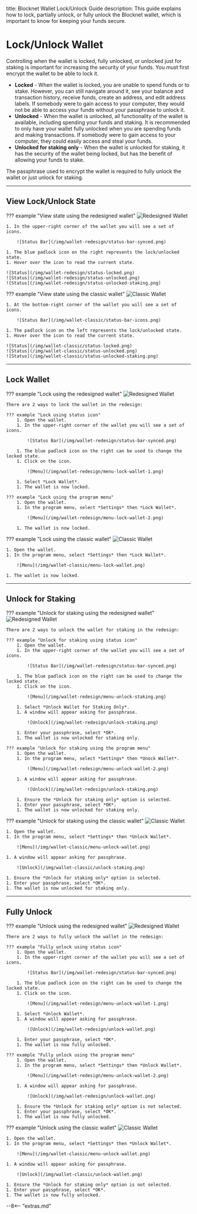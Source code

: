 title: Blocknet Wallet Lock/Unlock Guide
description: This guide explains how to lock, partially unlock, or fully unlock the Blocknet wallet, which is important to know for keeping your funds secure.


# Lock/Unlock Wallet
Controlling when the wallet is locked, fully unlocked, or unlocked just for staking is important for increasing the security of your funds. You must first encrypt the wallet to be able to lock it.

- **Locked** - When the wallet is locked, you are unable to spend funds or to stake. However, you can still navigate around it, see your balance and transaction history, receive funds, create an address, and edit address labels. If somebody were to gain access to your computer, they would not be able to access your funds without your passphrase to unlock it.
- **Unlocked** - When the wallet is unlocked, all functionality of the wallet is available, including spending your funds and staking. It is recommended to only have your wallet fully unlocked when you are spending funds and making transactions. If somebody were to gain access to your computer, they could easily access and steal your funds.
- **Unlocked for staking only** - When the wallet is unlocked for staking, it has the security of the wallet being locked, but has the benefit of allowing your funds to stake.

The passphrase used to encrypt the wallet is required to fully unlock the wallet or just unlock for staking.

---

## View Lock/Unlock State

??? example "View state using the redesigned wallet"
	![Redesigned Wallet](/img/wallet-redesign/wallet-redesign.png)

	1. In the upper-right corner of the wallet you will see a set of icons.

		![Status Bar](/img/wallet-redesign/status-bar-synced.png)

	1. The blue padlock icon on the right represents the lock/unlocked state.
	1. Hover over the icon to read the current state.

	![Status](/img/wallet-redesign/status-locked.png)
	![Status](/img/wallet-redesign/status-unlocked.png)
	![Status](/img/wallet-redesign/status-unlocked-staking.png)

??? example "View state using the classic wallet"
	![Classic Wallet](/img/wallet-classic/wallet-classic.png)

	1. At the bottom-right corner of the wallet you will see a set of icons.

		![Status Bar](/img/wallet-classic/status-bar-icons.png)

	1. The padlock icon on the left represents the lock/unlocked state.
	1. Hover over the icon to read the current state.

	![Status](/img/wallet-classic/status-locked.png)
	![Status](/img/wallet-classic/status-unlocked.png)
	![Status](/img/wallet-classic/status-unlocked-staking.png)

---

## Lock Wallet

??? example "Lock using the redesigned wallet"
	![Redesigned Wallet](/img/wallet-redesign/wallet-redesign.png)

	There are 2 ways to lock the wallet in the redesign:

	??? example "Lock using status icon"
		1. Open the wallet.
		1. In the upper-right corner of the wallet you will see a set of icons.

			![Status Bar](/img/wallet-redesign/status-bar-synced.png)

		1. The blue padlock icon on the right can be used to change the locked state.
		1. Click on the icon.

			![Menu](/img/wallet-redesign/menu-lock-wallet-1.png)

		1. Select *Lock Wallet*.
		1. The wallet is now locked.

	??? example "Lock using the program menu"
		1. Open the wallet.
		1. In the program menu, select *Settings* then *Lock Wallet*.

			![Menu](/img/wallet-redesign/menu-lock-wallet-2.png)

		1. The wallet is now locked.

??? example "Lock using the classic wallet"
	![Classic Wallet](/img/wallet-classic/wallet-classic.png)

	1. Open the wallet.
	1. In the program menu, select *Settings* then *Lock Wallet*.

		![Menu](/img/wallet-classic/menu-lock-wallet.png)

	1. The wallet is now locked.


---

## Unlock for Staking

??? example "Unlock for staking using the redesigned wallet"
	![Redesigned Wallet](/img/wallet-redesign/wallet-redesign.png)

	There are 2 ways to unlock the wallet for staking in the redesign:

	??? example "Unlock for staking using status icon"
		1. Open the wallet.
		1. In the upper-right corner of the wallet you will see a set of icons.

			![Status Bar](/img/wallet-redesign/status-bar-synced.png)

		1. The blue padlock icon on the right can be used to change the locked state.
		1. Click on the icon.

			![Menu](/img/wallet-redesign/menu-unlock-staking.png)

		1. Select *Unlock Wallet for Staking Only*.
		1. A window will appear asking for passphrase. 

			![Unlock](/img/wallet-redesign/unlock-staking.png)

		1. Enter your passphrase, select *OK*.
		1. The wallet is now unlocked for staking only.

	??? example "Unlock for staking using the program menu"
		1. Open the wallet.
		1. In the program menu, select *Settings* then *Unock Wallet*.

			![Menu](/img/wallet-redesign/menu-unlock-wallet-2.png)

		1. A window will appear asking for passphrase. 

			![Unlock](/img/wallet-redesign/unlock-staking.png)

		1. Ensure the *Unlock for staking only* option is selected.
		1. Enter your passphrase, select *OK*.
		1. The wallet is now unlocked for staking only.

??? example "Unlock for staking using the classic wallet"
	![Classic Wallet](/img/wallet-classic/wallet-classic.png)

	1. Open the wallet.
	1. In the program menu, select *Settings* then *Unlock Wallet*.

		![Menu](/img/wallet-classic/menu-unlock-wallet.png)

	1. A window will appear asking for passphrase. 

		![Unlock](/img/wallet-classic/unlock-staking.png)

	1. Ensure the *Unlock for staking only* option is selected.
	1. Enter your passphrase, select *OK*.
	1. The wallet is now unlocked for staking only.

---

## Fully Unlock

??? example "Unlock using the redesigned wallet"
	![Redesigned Wallet](/img/wallet-redesign/wallet-redesign.png)

	There are 2 ways to fully unlock the wallet in the redesign:

	??? example "Fully unlock using status icon"
		1. Open the wallet.
		1. In the upper-right corner of the wallet you will see a set of icons.

			![Status Bar](/img/wallet-redesign/status-bar-synced.png)

		1. The blue padlock icon on the right can be used to change the locked state.
		1. Click on the icon.

			![Menu](/img/wallet-redesign/menu-unlock-wallet-1.png)

		1. Select *Unlock Wallet*.
		1. A window will appear asking for passphrase. 

			![Unlock](/img/wallet-redesign/unlock-wallet.png)

		1. Enter your passphrase, select *OK*.
		1. The wallet is now fully unlocked.

	??? example "Fully unlock using the program menu"
		1. Open the wallet.
		1. In the program menu, select *Settings* then *Unlock Wallet*.

			![Menu](/img/wallet-redesign/menu-unlock-wallet-2.png)

		1. A window will appear asking for passphrase. 

			![Unlock](/img/wallet-redesign/unlock-wallet.png)

		1. Ensure the *Unlock for staking only* option is not selected.
		1. Enter your passphrase, select *OK*.
		1. The wallet is now fully unlocked.

??? example "Unlock using the classic wallet"
	![Classic Wallet](/img/wallet-classic/wallet-classic.png)
		
	1. Open the wallet.
	1. In the program menu, select *Settings* then *Unlock Wallet*.

		![Menu](/img/wallet-classic/menu-unlock-wallet.png)

	1. A window will appear asking for passphrase. 

		![Unlock](/img/wallet-classic/unlock-wallet.png)

	1. Ensure the *Unlock for staking only* option is not selected.
	1. Enter your passphrase, select *OK*.
	1. The wallet is now fully unlocked.






<script type="text/javascript">
// read instructions for related links in ../snippets/extras.md
var relatedLinks = [];
</script>

--8<-- "extras.md"





